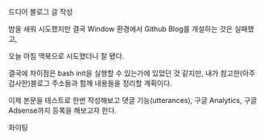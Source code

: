 <!-- Front Matter : 머리말 -->
<!-- ---
title: "jekyll theme 기반 블로그에서 문서를 작성하는 방법"
author:
  name: 김 민석
  link: https://github.com/minnnnnnnn-dev
date: 2024-09-03 15:14:00 +0900
categories: [Editor]
tags: [Editor, Jekyll, Personal]
--- -->

드디어 블로그 글 작성

밤을 새워 시도했지만 결국 Window 환경에서 Github Blog를 개설하는 것은 실패했고,

오늘 아침 맥북으로 시도했더니 잘 됐다.

결국에 차이점은 bash init을 실행할 수 있는가에 있었던 것 같지만, 내가 참고한(아주 감사한)블로그 주소들과 함께 내용들을 정리할 계획이다.

이제 본문을 테스트로 한번 작성해보고 댓글 기능(utterances), 구글 Analytics, 구글 Adsense까지 등록을 해보고자 한다.

화이팅


<!-- 참고 자료 : https://univdev.page/posts/how-to-write-blog-post/ -->
<!-- utterances 참고 : https://www.irgroup.org/posts/utternace-comments-system/ -->